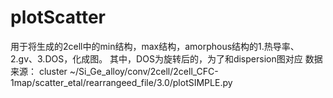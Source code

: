 # plotScatter

用于将生成的2cell中的min结构，max结构，amorphous结构的1.热导率、2.gv、3.DOS，化成图。
其中，DOS为旋转后的，为了和dispersion图对应
数据来源： cluster ~/Si_Ge_alloy/conv/2cell/2cell_CFC-1map/scatter_etal/rearrangeed_file/3.0/plotSIMPLE.py
